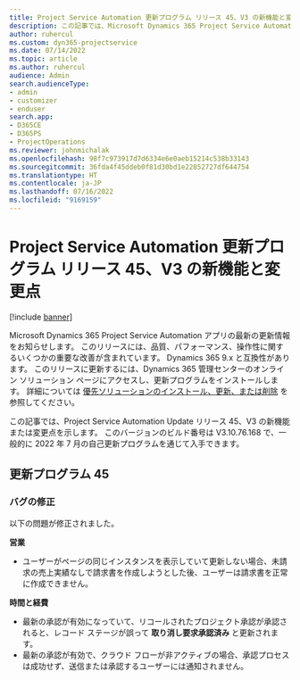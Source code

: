 ```yaml
---
title: Project Service Automation 更新プログラム リリース 45、V3 の新機能と変更点
description: この記事では、Microsoft Dynamics 365 Project Service Automation 更新リリース 45、V3 で利用可能な機能と修正を一覧表示します。
author: ruhercul
ms.custom: dyn365-projectservice
ms.date: 07/14/2022
ms.topic: article
ms.author: ruhercul
audience: Admin
search.audienceType:
- admin
- customizer
- enduser
search.app:
- D365CE
- D365PS
- ProjectOperations
ms.reviewer: johnmichalak
ms.openlocfilehash: 98f7c973917d7d6334e6e0aeb15214c538b33143
ms.sourcegitcommit: 36fda4f45ddeb0f81d30bd1e22852727df644754
ms.translationtype: HT
ms.contentlocale: ja-JP
ms.lasthandoff: 07/16/2022
ms.locfileid: "9169159"
---
```

# <a name="whats-new-or-changed-in-project-service-automation-update-release-45-v3"></a>Project Service Automation 更新プログラム リリース 45、V3 の新機能と変更点

[!include [banner](../includes/psa-now-project-operations.md)]

Microsoft Dynamics 365 Project Service Automation アプリの最新の更新情報をお知らせします。 このリリースには、品質、パフォーマンス、操作性に関するいくつかの重要な改善が含まれています。 Dynamics 365 9.x と互換性があります。 このリリースに更新するには、Dynamics 365 管理センターのオンライン ソリューション ページにアクセスし、更新プログラムをインストールします。 詳細については [優先ソリューションのインストール、更新、または削除](/power-platform/admin/install-remove-preferred-solution) を参照してください。

この記事では、Project Service Automation Update リリース 45、V3 の新機能または変更点を示します。 このバージョンのビルド番号は V3.10.76.168 で、一般的に 2022 年 7 月の自己更新プログラムを通じて入手できます。

## <a name="update-release-45"></a>更新プログラム 45

### <a name="bug-fixes"></a>バグの修正

以下の問題が修正されました。

**営業**

- ユーザーがページの同じインスタンスを表示していて更新しない場合、未請求の売上実績なしで請求書を作成しようとした後、ユーザーは請求書を正常に作成できません。

**時間と経費**

- 最新の承認が有効になっていて、リコールされたプロジェクト承認が承認されると、レコード ステージが誤って **取り消し要求承認済み** と更新されます。
- 最新の承認が有効で、クラウド フローが非アクティブの場合、承認プロセスは成功せず、送信または承認するユーザーには通知されません。
